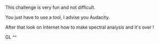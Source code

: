 This challenge is very fun and not difficult.

You just have to use a tool, I advise you Audacity.

After that look on Internet how to make spectral analysis and it's over !

GL ^^